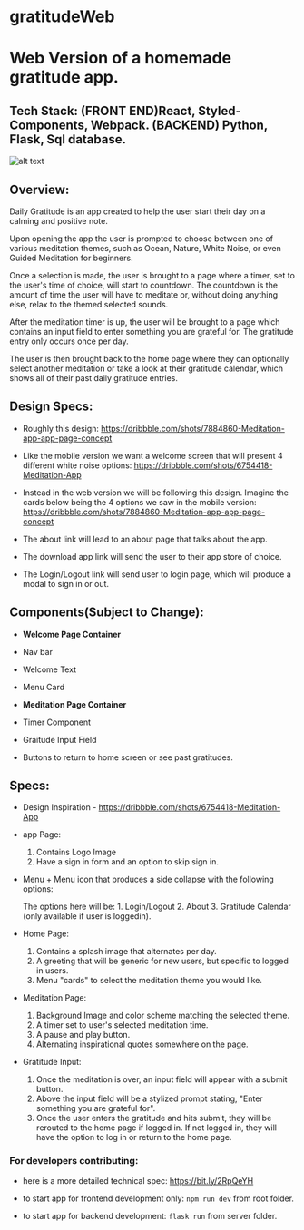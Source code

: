 # gratitudeWeb

# Web Version of a homemade gratitude app.

## Tech Stack: (FRONT END)React, Styled-Components, Webpack. (BACKEND) Python, Flask, Sql database.

![alt text](https://s3.amazonaws.com/poly-screenshots.angel.co/Project/63/1094731/1d4dc0d5c729c68ae848a00062cc3fd8-original.png "Homepage")


## Overview:
Daily Gratitude is an app created to help the user start their day on a calming and positive note.

Upon opening the app the user is prompted to choose between one of various meditation themes, such as Ocean, Nature, White Noise, or even Guided Meditation for beginners.

Once a selection is made, the user is brought to a page where a timer, set to the user's time of choice, will start to countdown. The countdown is the amount of time the user will have to meditate or, without doing anything else, relax to the themed selected sounds.

After the meditation timer is up, the user will be brought to a page which contains an input field to enter something you are grateful for. The gratitude entry only occurs once per day.

The user is then brought back to the home page where they can optionally select another meditation or take a look at their gratitude calendar, which shows all of their past daily gratitude entries.

## Design Specs:
* Roughly this design: https://dribbble.com/shots/7884860-Meditation-app-app-page-concept

* Like the mobile version we want a welcome screen that will present 4 different white noise options: https://dribbble.com/shots/6754418-Meditation-App
* Instead in the web version we will be following this design. Imagine the cards below being the 4 options we saw in the mobile version: https://dribbble.com/shots/7884860-Meditation-app-app-page-concept
* The about link will lead to an about page that talks about the app.
* The download app link will send the user to their app store of choice. 
* The Login/Logout link will send user to login page, which will produce a modal to sign in or out.

## Components(Subject to Change):
* **Welcome Page Container**
* Nav bar
* Welcome Text
* Menu Card

* **Meditation Page Container**
* Timer Component
* Graitude Input Field

* Buttons to return to home screen or see past gratitudes.


## Specs:

* Design Inspiration - https://dribbble.com/shots/6754418-Meditation-App

* app Page:

   1. Contains Logo Image
   2. Have a sign in form and an option to skip sign in.


* Menu + Menu icon that produces a side collapse with the following options:
  
  
  The options here will be:
          1. Login/Logout
          2. About
          3. Gratitude Calendar (only available if user is loggedin).
   
* Home Page:

    1. Contains a splash image that alternates per day.
    2. A greeting that will be generic for new users, but specific to logged in users.
    3. Menu "cards" to select the meditation theme you would like.

* Meditation Page:


   1. Background Image and color scheme matching the selected theme.
   2. A timer set to user's selected meditation time.
   3. A pause and play button. 
   4. Alternating inspirational quotes somewhere on the page.


* Gratitude Input:
   1. Once the meditation is over, an input field will appear with a submit button.
   2. Above the input field will be a stylized prompt stating, "Enter something you are grateful for".
   3. Once the user enters the gratitude and hits submit, they will be rerouted to the home page if logged in. If not logged in, they will have the option to log in or return to the home page.


### For developers contributing:

* here is a more detailed technical spec: https://bit.ly/2RpQeYH

* to start app for frontend development only: `npm run dev` from root folder.

* to start app for backend development: `flask run` from server folder.











